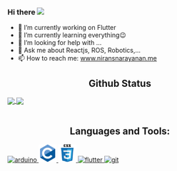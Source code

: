 ### Hi there <img src="https://raw.githubusercontent.com/MartinHeinz/MartinHeinz/master/wave.gif" width="30px">

<!--
**nirans2002/nirans2002** is a ✨ _special_ ✨ repository because its `README.md` (this file) appears on your GitHub profile.

Here are some ideas to get you started:
-->

- 🔭 I’m currently working on Flutter
- 🌱 I’m currently learning everything😉
- 🤔 I’m looking for help with ...
- 💬 Ask me about Reactjs, ROS, Robotics,...
- 📫 How to reach me: www.niransnarayanan.me
<!--- ⚡ Fun fact: ...-->
<!--- 👯 I’m looking to collaborate on -->

 <h2 align="center"> Github Status </h2>

<div display="flex" justify-content="center"> 
     <a href="">
      <img align="center" src="https://github-readme-stats-sigma-five.vercel.app/api?username=nirans2002&show_icons=true&include_all_commits=true&count_private=true&theme=react&line_height=50" />
    </a>
    <a href="">
      <img align="center" src="https://github-readme-stats.vercel.app/api/top-langs/?username=nirans2002&theme=react&line_height=50"/>
    </a>
</div>
<br>
<h2 align="center"> Languages and Tools: </h2>
<div display="flex" justify-content="center"> 
  <a href="https://www.arduino.cc/" target="_blank"> 
   <img src="https://cdn.worldvectorlogo.com/logos/arduino-1.svg" alt="arduino" width="40" height="40"/>
 </a>
 <a href="https://www.cprogramming.com/" target="_blank"> 
  <img src="https://raw.githubusercontent.com/devicons/devicon/master/icons/c/c-original.svg" alt="c" width="40" height="40"/> 
 </a> 
 <a href="https://www.w3schools.com/css/" target="_blank"> 
  <img src="https://raw.githubusercontent.com/devicons/devicon/master/icons/css3/css3-original-wordmark.svg" alt="css3" width="40" height="40"/> 
 </a>
 <a href="https://flutter.dev" target="_blank"> 
  <img src="https://www.vectorlogo.zone/logos/flutterio/flutterio-icon.svg" alt="flutter" width="40" height="40"/> 
 </a> 
 <a href="https://git-scm.com/" target="_blank"> 
  <img src="https://www.vectorlogo.zone/logos/git-scm/git-scm-icon.svg" alt="git" width="40" height="40"/>
 </a>
 </div>
